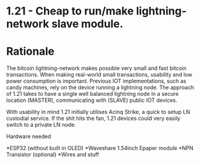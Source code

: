 # 1.21 - Cheap to run/make lightning-network slave module.


# Rationale
The bitcoin lightning-network makes possible very small and fast bitcoin transactions. When making real-world small transactions, usability and low power consumption is important. Previous IOT implementations, such as candy machines, rely on the device running a lightning node. The approach of 1.21 takes to have a single well balanced lightning node in a secure location (MASTER), communicating with (SLAVE) public IOT devices. 

With usability in mind 1.21 initially utilises Acinq Strike, a quick to setup LN custodial service. If the shit hits the fan, 1.21 devices could very easily switch to a private LN node.

Hardware needed

*ESP32 (without built in OLED)
*Waveshare 1.54inch Epaper module
*NPN Transistor (optional)
*Wires and stuff
